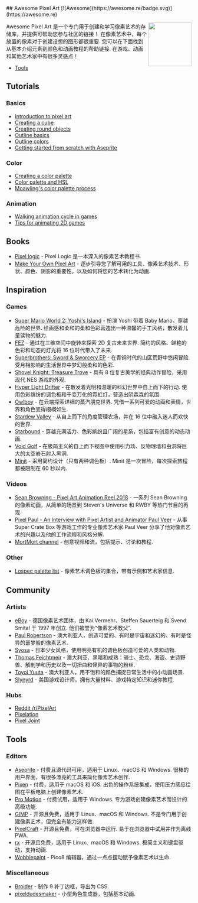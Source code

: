 <div class="github-widget" data-repo="Siilwyn/awesome-pixel-art"></div>
<script async src="https://pagead2.googlesyndication.com/pagead/js/adsbygoogle.js"></script><ins class="adsbygoogle" style="display:block" data-ad-client="ca-pub-6890694312814945" data-ad-slot="5473692530" data-ad-format="auto"  data-full-width-responsive="true"></ins><script>(adsbygoogle = window.adsbygoogle || []).push({});</script>
## Awesome Pixel Art
[![Awesome](https://awesome.re/badge.svg)](https://awesome.re)

[<img src="https://cdn.rawgit.com/Siilwyn/awesome-pixel-art/1d81c507/sheep-timelapse.gif" align="right" width="118">](https://twitter.com/mnrART)

 Awesome Pixel Art 是一个专门用于创建和学习像素艺术的存储库，并提供可帮助您参与社区的链接！ 在像素艺术中，每个放置的像素对于创建设想的图形都很重要. 您可以在下面找到从基本介绍元素到颜色和动画教程的帮助链接. 在游戏、动画和其他艺术家中有很多灵感点！

- [Tools](#tools) 

## Tutorials

### Basics
- [Introduction to pixel art](http://pixeljoint.com/forum/forum_posts.asp?TID=11299)
- [Creating a cube](http://vanmall.deviantart.com/art/How-to-start-with-pixel-art-121520884)
- [Creating round objects](http://vanmall.deviantart.com/art/How-to-make-round-objects-in-pixel-art-347907700)
- [Outline basics](http://samkeddy.com/pixel-art-outlines/)
- [Outline colors](http://samkeddy.com/pixel-art-outlines-part-2-using-color/)
- [Getting started from scratch with Aseprite](https://medium.com/pixel-grimoire/how-to-start-making-pixel-art-2d1e31a5ceab)

### Color
- [Creating a color palette](https://betterin2d.com/2014/08/02/pixel-art-tutorial-creating-a-colour-palette/)
- [Color palette and HSL](https://opengameart.org/content/chapter-5-color-palettes)
- [Moawling's color palette process](https://twitter.com/i/moments/948249159425056769)

### Animation
- [Walking animation cycle in games](https://finalbossblues.com/walk-cycles-p1/)
- [Tips for animating 2D games](http://www.gamasutra.com/view/news/176663/5_tips_for_making_great_animations_for_2D_games.php)

## Books
- [Pixel logic](https://gumroad.com/l/pixel-logic) - Pixel Logic 是一本深入的像素艺术教程书.
- [Make Your Own Pixel Art](https://nostarch.com/pixelart) - 逐步引导您了解可用的工具、像素艺术技术、形状、颜色、阴影的重要性，以及如何将您的艺术转化为动画.

## Inspiration
### Games
- [Super Mario World 2: Yoshi's Island](https://en.wikipedia.org/wiki/Yoshi%27s_Island)  - 扮演 Yoshi 带着 Baby Mario，穿越危险的世界. 绘画感和柔和的柔和色彩营造出一种温馨的手工风格，散发着儿童读物的魅力.
- [FEZ](http://www.fezgame.com/)  - 通过在三维空间中旋转来探索 2D 复古未来世界. 简约的风格、鲜艳的色彩和动态的灯光将 16 位时代带入了未来.
- [Superbrothers: Sword & Sworcery EP](http://www.swordandsworcery.com/)  - 在青铜时代的山区荒野中悠闲冒险. 受月相影响的生活世界中梦幻般柔和的色彩.
- [Shovel Knight: Treasure Trove](http://yachtclubgames.com/shovel-knight/) - 具有 8 位复古美学的经典动作冒险，采用现代 NES 游戏的外观.
- [Hyper Light Drifter](https://heartmachine.com/hyper-light)  - 在散发着光明和温暖的科幻世界中自上而下的行动. 使用色彩缤纷的调色板和千变万化的霓虹灯，营造出阴森森的氛围.
- [Owlboy](http://www.owlboygame.com/)  - 在云端探索详细的蒸汽朋克世界. 凭借一系列可爱的动画和表情，世界和角色变得栩栩如生.
- [Stardew Valley](https://stardewvalley.net/) - 从自上而下的角度管理农场，并在 16 位中融入迷人而欢快的世界.
- [Starbound](https://playstarbound.com/) - 穿越充满活力、色彩缤纷且广阔的星系，包括富有创意的动态动画.
- [Void Golf](https://cactusmancer.itch.io/void-golf) - 在极简主义的自上而下视图中使用引力场、反物理墙和虫洞将巨大的太空岩石射入黑洞.
- [Minit](https://www.devolverdigital.com/games/minit)  - 采用简约设计（只有两种调色板）.  Minit 是一次冒险，每次探索旅程都被限制在 60 秒以内.

### Videos
- [Sean Browning - Pixel Art Animation Reel 2018](https://vimeo.com/250991452) - 一系列 Sean Browning 的像素动画，从简单的场景到 Steven&#39;s Universe 和 RWBY 等热门节目的再现.
- [Pixel Paul - An Interview with Pixel Artist and Animator Paul Veer](https://vimeo.com/68038321) - 从事 Super Crate Box 等游戏工作的专业像素艺术家 Paul Veer 分享了他对像素艺术的兴趣以及他的工作流程和风格分解.
- [MortMort channel](https://www.youtube.com/channel/UCsn9MzwyPKeCE6MEGtMU4gg) - 创意视频和流，包括提示、讨论和教程.

### Other
- [Lospec palette list](https://lospec.com/palette-list) - 像素艺术调色板的集合，带有示例和艺术家信息.

## Community

### Artists
- [eBoy](http://hello.eboy.com/eboy/)  - 德国像素艺术团体，由 Kai Vermehr、Steffen Sauerteig 和 Svend Smital 于 1997 年创立. 他们被誉为“像素艺术教父”.
- [Paul Robertson](http://probertson.tumblr.com/) - 澳大利亚人，创造可爱的、有时是宇宙和迷幻的、有时是怪异的噩梦般的像素艺术.
- [Syosa](http://collet66.blog52.fc2.com/) - 日本少女风格，使用明亮有机的调色板创造可爱的人类和动物.
- [Thomas Feichtmeir](http://cyangmou.deviantart.com/) - 澳大利亚、黑暗和成熟：骑士、恐龙、海盗、史诗野兽、解剖学和历史以及一切扭曲和怪异的事物的粉丝.
- [Toyoi Yuuta](http://1041uuu.tumblr.com/) - 澳大利亚人，用不饱和的颜色捕捉日常生活中的小动画场景.
- [Slynyrd](https://www.patreon.com/slynyrd) - 美国游戏设计师，拥有大量材料、游戏特定知识和迷你教程.

### Hubs
- [Reddit /r/PixelArt](https://www.reddit.com/r/PixelArt/)
- [Pixelation](http://pixelation.org/)
- [Pixel Joint](http://pixeljoint.com/)

## Tools

### Editors
- [Aseprite](http://aseprite.org/)  - 付费且源代码可用，适用于 Linux、macOS 和 Windows. 很棒的用户界面，有很多漂亮的工具来简化像素艺术创作.
- [Pixen](https://pixenapp.com/)  - 付费，适用于 macOS 和 iOS. 出色的操作系统集成，使用压力感应绘图在平板电脑上创建像素艺术.
- [Pro Motion](http://www.cosmigo.com/pixel_animation_software)  - 付费试用，适用于 Windows. 专为游戏创建像素艺术而设计的高级功能.
- [GIMP](https://www.gimp.org/)  - 开源且免费，适用于 Linux、macOS 和 Windows. 不是专门用于创建像素艺术，但完全有能力这样做.
- [PixelCraft](https://rgab1508.github.io/PixelCraft/)  - 开源且免费，可在浏览器中运行. 易于在浏览器中试用并作为离线 PWA.
- [rx](https://rx.cloudhead.io/)  - 开源且免费，适用于 Linux、macOS 和 Windows. 极简主义和键盘驱动，支持动画.
- [Wobblepaint](https://www.lexaloffle.com/bbs/?tid=40058) - Pico8 编辑器，通过一点点摆动赋予像素艺术以生命.

### Miscellaneous
- [Broider](https://maxbittker.github.io/broider/) - 制作 9 补丁边框，导出为 CSS.
- [pixeldudesmaker](https://0x72.itch.io/pixeldudesmaker) - 小型角色生成器，包括基本动画.
